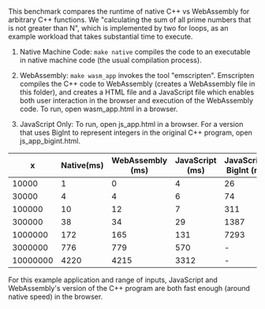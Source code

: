 This benchmark compares the runtime of native C++ vs WebAssembly for arbitrary C++ functions. We "calculating the sum of all prime numbers that is not greater than N", which is implemented by two for loops, as an example workload that takes substantial time to execute.

1. Native Machine Code: `make native` compiles the code to an executable in native machine code (the usual compilation process).

2. WebAssembly: `make wasm_app` invokes the tool "emscripten". Emscripten compiles the C++ code to WebAssembly (creates a WebAssembly file in this folder), and creates a HTML file and a JavaScript file which enables both user interaction in the browser and execution of the WebAssembly code. To run, open wasm_app.html in a browser.

3. JavaScript Only: To run, open js_app.html in a browser. For a version that uses BigInt to represent integers in the original C++ program, open js_app_bigint.html.


| x | Native(ms) | WebAssembly (ms) | JavaScript (ms) | JavaScript-BigInt (ms)
| ------- | ------- | ------- | ------- | ------- |
| 10000 | 1 | 0 | 4 | 26 |
| 30000 | 4 | 4 | 6 | 74 |
| 100000 | 10 | 12 | 7 | 311 |
| 300000 | 38 | 34 | 29 | 1387 |
| 1000000 | 172 | 165 | 131 | 7293 |
| 3000000 | 776 | 779 | 570 | - |
| 10000000 | 4220 | 4215 | 3312 | - |

For this example application and range of inputs, JavaScript and WebAssembly's version of the C++ program are both fast enough (around native speed) in the browser.